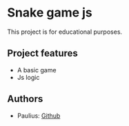 # Snake game js

This project is for educational purposes.

## Project features

- A basic game
- Js logic

## Authors

- Paulius: [Github](https://github.com/Pvaleikis)
